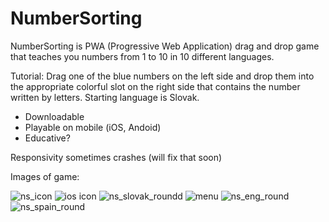 # NumberSorting

NumberSorting is PWA (Progressive Web Application) drag and drop game that teaches you numbers from 1 to 10 in 10 different languages.

Tutorial: 
Drag one of the blue numbers on the left side and drop them into the appropriate colorful slot on the right side that contains the number written by letters.
Starting language is Slovak.

- Downloadable
- Playable on mobile (iOS, Andoid)
- Educative? 

Responsivity sometimes crashes (will fix that soon)

Images of game:

![ns_icon](https://user-images.githubusercontent.com/79150859/159569225-a873e1ca-f2ec-43f6-b079-3d1673813c2b.png) ![ios icon](https://user-images.githubusercontent.com/79150859/159571107-4b05a114-8a00-4bf2-894c-d7be8bb97b8d.png)
![ns_slovak_roundd](https://user-images.githubusercontent.com/79150859/159570853-bca619d5-f514-408e-9095-fed6498293d9.jpg)
![menu](https://user-images.githubusercontent.com/79150859/159569680-af538b15-4660-4a28-9eeb-fc34ff179bc9.png)
![ns_eng_round](https://user-images.githubusercontent.com/79150859/159569250-242a5d08-88d8-4056-904d-1d432710909b.png)
![ns_spain_round](https://user-images.githubusercontent.com/79150859/159569256-c1e95e3e-bc9c-49c5-acdc-b1f64ba93539.png)



